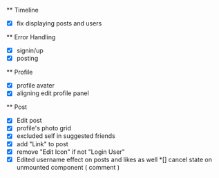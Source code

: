 ** Timeline

*[x] fix displaying posts and users

** Error Handling

*[x] signin/up
*[x] posting

** Profile

*[x] profile avater
*[x] aligning edit profile panel

** Post

*[x] Edit post
*[x] profile's photo grid
*[x] excluded self in suggested friends
*[x] add "Link" to post
*[x] remove "Edit Icon" if not "Login User"
*[x] Edited username effect on posts and likes as well
*[] cancel state on unmounted component ( comment )